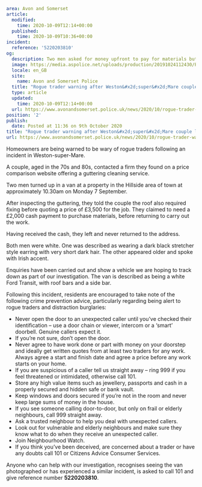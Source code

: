 ```yaml
area: Avon and Somerset
article:
  modified:
    time: 2020-10-09T12:14+00:00
  published:
    time: 2020-10-09T10:36+00:00
incident:
  reference: '5220203810'
og:
  description: Two men asked for money upfront to pay for materials but did not return.
  image: https://media.aspolice.net/uploads/production/20191024112430/Police-car.jpg
  locale: en_GB
  site:
    name: Avon and Somerset Police
  title: "Rogue trader warning after Weston&#x2d;super&#x2d;Mare couple lose \xA32,000 | Avon and Somerset Police"
  type: article
  updated:
    time: 2020-10-09T12:14+00:00
  url: https://www.avonandsomerset.police.uk/news/2020/10/rogue-trader-warning-after-weston-super-mare-couple-lose-2000/
position: '2'
publish:
  date: Posted at 11:36 on 9th October 2020
title: "Rogue trader warning after Weston&#x2d;super&#x2d;Mare couple lose \xA32,000 | Avon and Somerset Police"
url: https://www.avonandsomerset.police.uk/news/2020/10/rogue-trader-warning-after-weston-super-mare-couple-lose-2000/
```

Homeowners are being warned to be wary of rogue traders following an incident in Weston-super-Mare.

A couple, aged in the 70s and 80s, contacted a firm they found on a price comparison website offering a guttering cleaning service.

Two men turned up in a van at a property in the Hillside area of town at approximately 10.30am on Monday 7 September.

After inspecting the guttering, they told the couple the roof also required fixing before quoting a price of £3,500 for the job. They claimed to need a £2,000 cash payment to purchase materials, before returning to carry out the work.

Having received the cash, they left and never returned to the address.

Both men were white. One was described as wearing a dark black stretcher style earring with very short dark hair. The other appeared older and spoke with Irish accent.

Enquiries have been carried out and show a vehicle we are hoping to track down as part of our investigation. The van is described as being a white Ford Transit, with roof bars and a side bar.

Following this incident, residents are encouraged to take note of the following crime prevention advice, particularly regarding being alert to rogue traders and distraction burglaries:

 * Never open the door to an unexpected caller until you’ve checked their identification – use a door chain or viewer, intercom or a ‘smart’ doorbell. Genuine callers expect it.
 * If you’re not sure, don’t open the door.
 * Never agree to have work done or part with money on your doorstep and ideally get written quotes from at least two traders for any work. Always agree a start and finish date and agree a price before any work starts on your home.
 * If you are suspicious of a caller tell us straight away – ring 999 if you feel threatened or intimidated, otherwise call 101.
 * Store any high value items such as jewellery, passports and cash in a properly secured and hidden safe or bank vault.
 * Keep windows and doors secured if you’re not in the room and never keep large sums of money in the house.
 * If you see someone calling door-to-door, but only on frail or elderly neighbours, call 999 straight away.
 * Ask a trusted neighbour to help you deal with unexpected callers.
 * Look out for vulnerable and elderly neighbours and make sure they know what to do when they receive an unexpected caller.
 * Join Neighbourhood Watch.
 * If you think you’ve been deceived, are concerned about a trader or have any doubts call 101 or Citizens Advice Consumer Services.

Anyone who can help with our investigation, recognises seeing the van photographed or has experienced a similar incident, is asked to call 101 and give reference number **5220203810**.
